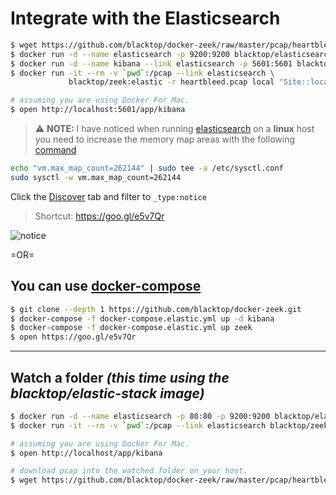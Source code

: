 # Integrate with the Elasticsearch

```bash
$ wget https://github.com/blacktop/docker-zeek/raw/master/pcap/heartbleed.pcap
$ docker run -d --name elasticsearch -p 9200:9200 blacktop/elasticsearch:5.6
$ docker run -d --name kibana --link elasticsearch -p 5601:5601 blacktop/kibana:5.6
$ docker run -it --rm -v `pwd`:/pcap --link elasticsearch \
             blacktop/zeek:elastic -r heartbleed.pcap local "Site::local_nets += { 192.168.11.0/24 }"

# assuming you are using Docker For Mac.
$ open http://localhost:5601/app/kibana
```

> :warning: **NOTE:** I have noticed when running [elasticsearch](https://github.com/blacktop/docker-elasticsearch-alpine) on a **linux** host you need to increase the memory map areas with the following [command](https://www.elastic.co/guide/en/elasticsearch/reference/current/docker.html#docker-cli-run-prod-mode)

```bash
echo "vm.max_map_count=262144" | sudo tee -a /etc/sysctl.conf
sudo sysctl -w vm.max_map_count=262144
```

<!-- Configure the Bro index pattern ![index](imgs/index.png) -->

Click the [Discover](http://localhost:5601/app/kibana#/discover) tab and filter to `_type:notice`

> Shortcut: https://goo.gl/e5v7Qr

![notice](imgs/notice.png)

=OR=

## You can use [docker-compose](https://docs.docker.com/compose/overview/)

```bash
$ git clone --depth 1 https://github.com/blacktop/docker-zeek.git
$ docker-compose -f docker-compose.elastic.yml up -d kibana
$ docker-compose -f docker-compose.elastic.yml up zeek
$ open https://goo.gl/e5v7Qr
```

---

## Watch a folder _(this time using the blacktop/elastic-stack image)_

```bash
$ docker run -d --name elasticsearch -p 80:80 -p 9200:9200 blacktop/elastic-stack:5.6
$ docker run -it --rm -v `pwd`:/pcap --link elasticsearch blacktop/zeek:elastic zeek-watch

# assuming you are using Docker For Mac.
$ open http://localhost/app/kibana

# download pcap into the watched folder on your host.
$ wget https://github.com/blacktop/docker-zeek/raw/master/pcap/heartbleed.pcap
```
